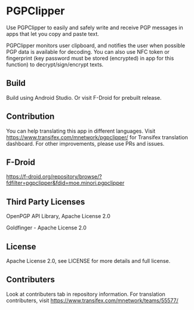 # PGPClipper

Use PGPClipper to easily and safely write and receive PGP messages in apps that let you copy and paste text.

PGPClipper monitors user clipboard, and notifies the user when possible PGP data is available for decoding. You can also use NFC token or fingerprint (key password must be stored (encrypted) in app for this function) to decrypt/sign/encrypt texts.


## Build
Build using Android Studio. Or visit F-Droid for prebuilt release.

## Contribution
You can help translating this app in different languages. Visit https://www.transifex.com/mnetwork/pgpclipper/ for Transifex translation dashboard.
For other improvements, please use PRs and issues.

## F-Droid
https://f-droid.org/repository/browse/?fdfilter=pgpclipper&fdid=moe.minori.pgpclipper

## Third Party Licenses
OpenPGP API Library, Apache License 2.0

Goldfinger - Apache License 2.0

## License
Apache License 2.0, see LICENSE for more details and full license.

## Contributers
Look at contributers tab in repository information. For translation contributers, visit https://www.transifex.com/mnetwork/teams/55577/
